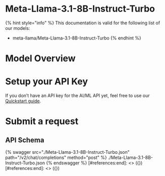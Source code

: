 [#references:start]: <> ({ "template": "openapi" })
[#references:start]: <> ({ "template": "openapi" })
# Meta-Llama-3.1-8B-Instruct-Turbo

{% hint style="info" %}
This documentation is valid for the following list of our models:
* meta-llama/Meta-Llama-3.1-8B-Instruct-Turbo
{% endhint %}

# Model Overview


# Setup your API Key
If you don’t have an API key for the AI/ML API yet, feel free to use our [Quickstart guide](https://docs.aimlapi.com/quickstart/setting-up).

# Submit a request
## API Schema
{% swagger src="./Meta-Llama-3.1-8B-Instruct-Turbo.json" path="/v2/chat/completions" method="post" %}
./Meta-Llama-3.1-8B-Instruct-Turbo.json
{% endswagger %}
[#references:end]: <> ({})
[#references:end]: <> ({})
